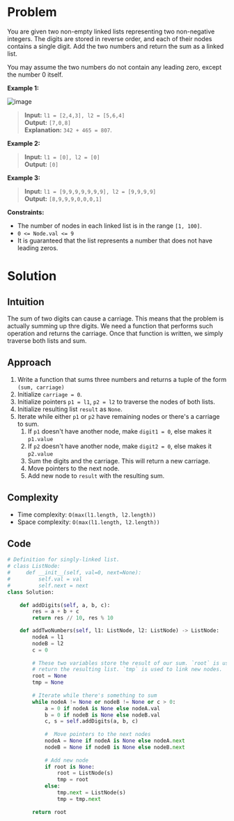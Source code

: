 # Problem

You are given two non-empty linked lists representing two non-negative integers. The digits are stored in reverse order, and each of their nodes contains a single digit. Add the two numbers and return the sum as a linked list.

You may assume the two numbers do not contain any leading zero, except the number 0 itself.

**Example 1:**

![image](https://assets.leetcode.com/uploads/2020/10/02/addtwonumber1.jpg)

>**Input:** `l1 = [2,4,3], l2 = [5,6,4]`<br>**Output:** `[7,0,8]`<br>**Explanation:** `342 + 465 = 807`.

**Example 2:**

>**Input:** `l1 = [0], l2 = [0]`<br>**Output:** `[0]`

**Example 3:**

>**Input:** `l1 = [9,9,9,9,9,9,9], l2 = [9,9,9,9]`<br>**Output:** `[8,9,9,9,0,0,0,1]`
 

**Constraints:**

- The number of nodes in each linked list is in the range `[1, 100]`.
- `0 <= Node.val <= 9`
- It is guaranteed that the list represents a number that does not have leading zeros.

# Solution

## Intuition

The sum of two digits can cause a carriage. This means that the problem is
actually summing up thre digits. We need a function that performs such operation
and returns the carriage. Once that function is written, we simply traverse both
lists and sum.

## Approach

1. Write a function that sums three numbers and returns a tuple of the form `(sum, carriage)`
2. Initialize `carriage = 0`.
3. Initialize pointers `p1 = l1`, `p2 = l2` to traverse the nodes of both lists.
4. Initialize resulting list `result` as `None`.
5. Iterate while either `p1` or `p2` have remaining nodes or there's a carriage to sum.
   1. If `p1` doesn't have another node, make `digit1 = 0`, else makes it `p1.value`
   2. If `p2` doesn't have another node, make `digit2 = 0`, else makes it `p2.value`
   3. Sum the digits and the carriage. This will return a new carriage.
   4. Move pointers to the next node.
   5. Add new node to `result` with the resulting sum.

## Complexity
- Time complexity: `O(max(l1.length, l2.length))`
- Space complexity: `O(max(l1.length, l2.length))`

## Code
```python
# Definition for singly-linked list.
# class ListNode:
#     def __init__(self, val=0, next=None):
#         self.val = val
#         self.next = next
class Solution:
    
    def addDigits(self, a, b, c):
        res = a + b + c
        return res // 10, res % 10

    def addTwoNumbers(self, l1: ListNode, l2: ListNode) -> ListNode:
        nodeA = l1
        nodeB = l2
        c = 0
        
        # These two variables store the result of our sum. `root` is used to
        # return the resulting list. `tmp` is used to link new nodes.
        root = None
        tmp = None
        
        # Iterate while there's something to sum
        while nodeA != None or nodeB != None or c > 0:
            a = 0 if nodeA is None else nodeA.val
            b = 0 if nodeB is None else nodeB.val
            c, s = self.addDigits(a, b, c)
            
            #  Move pointers to the next nodes
            nodeA = None if nodeA is None else nodeA.next
            nodeB = None if nodeB is None else nodeB.next
    
            # Add new node
            if root is None:
                root = ListNode(s)
                tmp = root
            else:
                tmp.next = ListNode(s)
                tmp = tmp.next
        
        return root
```